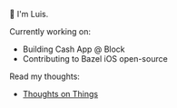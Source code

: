 👋 I'm Luis.

Currently working on:

- Building Cash App @ Block
- Contributing to Bazel iOS open-source

Read my thoughts:

- [Thoughts on Things](https://thoughtsonthings.io)
